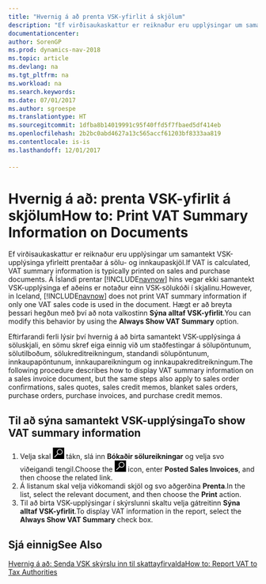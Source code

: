 ```yaml
---
title: "Hvernig á að prenta VSK-yfirlit á skjölum"
description: "Ef virðisaukaskattur er reiknaður eru upplýsingar um samantekt VSK-upplýsinga yfirleitt prentaðar á sölu- og innkaupaskjöl."
documentationcenter: 
author: SorenGP
ms.prod: dynamics-nav-2018
ms.topic: article
ms.devlang: na
ms.tgt_pltfrm: na
ms.workload: na
ms.search.keywords: 
ms.date: 07/01/2017
ms.author: sgroespe
ms.translationtype: HT
ms.sourcegitcommit: 1dfba8b14019991c95f40ffd5f7fbaed5df414eb
ms.openlocfilehash: 2b2bc0abd4627a13c565accf61203bf8333aa819
ms.contentlocale: is-is
ms.lasthandoff: 12/01/2017

---
```

# <a name="how-to-print-vat-summary-information-on-documents"></a><span data-ttu-id="e43ea-103">Hvernig á að: prenta VSK-yfirlit á skjölum</span><span class="sxs-lookup"><span data-stu-id="e43ea-103">How to: Print VAT Summary Information on Documents</span></span>
<span data-ttu-id="e43ea-104">Ef virðisaukaskattur er reiknaður eru upplýsingar um samantekt VSK-upplýsinga yfirleitt prentaðar á sölu- og innkaupaskjöl.</span><span class="sxs-lookup"><span data-stu-id="e43ea-104">If VAT is calculated, VAT summary information is typically printed on sales and purchase documents.</span></span> <span data-ttu-id="e43ea-105">Á Íslandi prentar [!INCLUDE[navnow](../../includes/navnow_md.md)] hins vegar ekki samantekt VSK-upplýsinga ef aðeins er notaður einn VSK-sölukóði í skjalinu.</span><span class="sxs-lookup"><span data-stu-id="e43ea-105">However, in Iceland, [!INCLUDE[navnow](../../includes/navnow_md.md)] does not print VAT summary information if only one VAT sales code is used in the document.</span></span> <span data-ttu-id="e43ea-106">Hægt er að breyta þessari hegðun með því að nota valkostinn **Sýna alltaf VSK-yfirlit**.</span><span class="sxs-lookup"><span data-stu-id="e43ea-106">You can modify this behavior by using the **Always Show VAT Summary** option.</span></span>  

<span data-ttu-id="e43ea-107">Eftirfarandi ferli lýsir því hvernig á að birta samantekt VSK-upplýsinga á söluskjali, en sömu skref eiga einnig við um staðfestingar á sölupöntunum, sölutilboðum, sölukreditreikningum, standandi sölupöntunum, innkaupapöntunum, innkaupareikningum og innkaupakreditreikningum.</span><span class="sxs-lookup"><span data-stu-id="e43ea-107">The following procedure describes how to display VAT summary information on a sales invoice document, but the same steps also apply to sales order confirmations, sales quotes, sales credit memos, blanket sales orders, purchase orders, purchase invoices, and purchase credit memos.</span></span>  

## <a name="to-show-vat-summary-information"></a><span data-ttu-id="e43ea-108">Til að sýna samantekt VSK-upplýsinga</span><span class="sxs-lookup"><span data-stu-id="e43ea-108">To show VAT summary information</span></span>  

1.  <span data-ttu-id="e43ea-109">Velja skal ![Leit að síðu eða skýrslu](../../media/ui-search/search_small.png "Leit að síðu eða skýrslu táknið") tákn, slá inn **Bókaðir sölureikningar** og velja svo viðeigandi tengil.</span><span class="sxs-lookup"><span data-stu-id="e43ea-109">Choose the ![Search for Page or Report](../../media/ui-search/search_small.png "Search for Page or Report icon") icon, enter **Posted Sales Invoices**, and then choose the related link.</span></span>  
2.  <span data-ttu-id="e43ea-110">Á listanum skal velja viðkomandi skjöl og svo aðgerðina **Prenta**.</span><span class="sxs-lookup"><span data-stu-id="e43ea-110">In the list, select the relevant document, and then choose the **Print** action.</span></span>  
3.  <span data-ttu-id="e43ea-111">Til að birta VSK-upplýsingar í skýrslunni skaltu velja gátreitinn **Sýna alltaf VSK-yfirlit**.</span><span class="sxs-lookup"><span data-stu-id="e43ea-111">To display VAT information in the report, select the **Always Show VAT Summary** check box.</span></span>  

## <a name="see-also"></a><span data-ttu-id="e43ea-112">Sjá einnig</span><span class="sxs-lookup"><span data-stu-id="e43ea-112">See Also</span></span>  
[<span data-ttu-id="e43ea-113">Hvernig á að: Senda VSK skýrslu inn til skattayfirvalda</span><span class="sxs-lookup"><span data-stu-id="e43ea-113">How to: Report VAT to Tax Authorities</span></span>](../../finance-how-report-vat.md)

